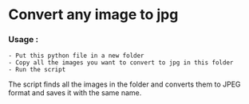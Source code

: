 # Convert any image to jpg

### Usage :
    - Put this python file in a new folder
    - Copy all the images you want to convert to jpg in this folder
    - Run the script

The script finds all the images in the folder and converts them to JPEG format
and saves it with the same name. 
